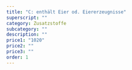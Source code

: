 ```yaml
---
title: "C: enthält Eier od. Eiererzeugnisse"
superscript: ""
category: Zusatzstoffe
subcategory: ""
description: ""
price1: "1020"
price2: ""
price3: ""
order: 1
---
```

